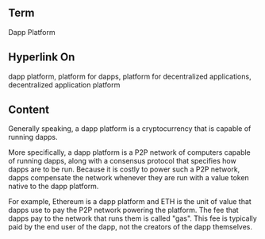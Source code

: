 ## Term

Dapp Platform

## Hyperlink On

dapp platform, platform for dapps, platform for decentralized applications, decentralized application platform

## Content

Generally speaking, a dapp platform is a cryptocurrency that is capable of running dapps. 

More specifically, a dapp platform is a P2P network of computers capable of running dapps, along with a consensus protocol that specifies how dapps are to be run. Because it is costly to power such a P2P network, dapps compensate the network whenever they are run with a value token native to the dapp platform. 

For example, Ethereum is a dapp platform and ETH is the unit of value that dapps use to pay the P2P network powering the platform. The fee that dapps pay to the network that runs them is called "gas". This fee is typically paid by the end user of the dapp, not the creators of the dapp themselves. 
